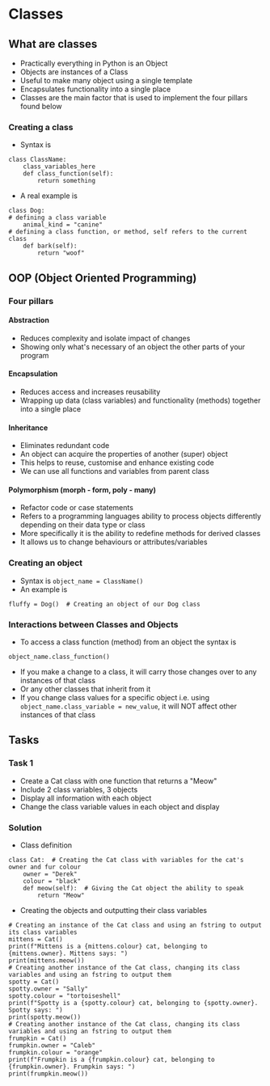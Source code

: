 # Classes
## What are classes
- Practically everything in Python is an Object
- Objects are instances of a Class
- Useful to make many object using a single template
- Encapsulates functionality into a single place
- Classes are the main factor that is used to implement the four pillars found below
### Creating a class
- Syntax is
```
class ClassName:
    class_variables_here
    def class_function(self):
        return something
```
- A real example is
```
class Dog:
# defining a class variable
    animal_kind = "canine"
# defining a class function, or method, self refers to the current class
    def bark(self):
        return "woof"
```
## OOP (Object Oriented Programming)
### Four pillars
#### Abstraction
- Reduces complexity and isolate impact of changes
- Showing only what's necessary of an object the other parts of your program
#### Encapsulation
- Reduces access and increases reusability 
- Wrapping up data (class variables) and functionality (methods) together into a single place
#### Inheritance
- Eliminates redundant code
- An object can acquire the properties of another (super) object
- This helps to reuse, customise and enhance existing code
- We can use all functions and variables from parent class
#### Polymorphism (morph - form, poly - many) 
- Refactor code or case statements 
- Refers to a programming languages ability to process objects differently depending on their data type 
or class
- More specifically it is the ability to redefine methods for derived classes
- It allows us to change behaviours or attributes/variables
### Creating an object
- Syntax is ```object_name = ClassName()```
- An example is 
```
fluffy = Dog()  # Creating an object of our Dog class
```
### Interactions between Classes and Objects
- To access a class function (method) from an object the syntax is
```
object_name.class_function()
```
- If you make a change to a class, it will carry those changes over to any instances of that class
- Or any other classes that inherit from it
- If you change class values for a specific object i.e. using ```object_name.class_variable = new_value```, it will NOT affect other instances of that class
## Tasks
### Task 1
- Create a Cat class with one function that returns a "Meow"
- Include 2 class variables, 3 objects
- Display all information with each object
- Change the class variable values in each object and display
### Solution
- Class definition
```
class Cat:  # Creating the Cat class with variables for the cat's owner and fur colour
    owner = "Derek"
    colour = "black"
    def meow(self):  # Giving the Cat object the ability to speak
        return "Meow"
```
- Creating the objects and outputting their class variables
```
# Creating an instance of the Cat class and using an fstring to output its class variables
mittens = Cat()
print(f"Mittens is a {mittens.colour} cat, belonging to {mittens.owner}. Mittens says: ")
print(mittens.meow())
# Creating another instance of the Cat class, changing its class variables and using an fstring to output them
spotty = Cat()
spotty.owner = "Sally"
spotty.colour = "tortoiseshell"
print(f"Spotty is a {spotty.colour} cat, belonging to {spotty.owner}. Spotty says: ")
print(spotty.meow())
# Creating another instance of the Cat class, changing its class variables and using an fstring to output them
frumpkin = Cat()
frumpkin.owner = "Caleb"
frumpkin.colour = "orange"
print(f"Frumpkin is a {frumpkin.colour} cat, belonging to {frumpkin.owner}. Frumpkin says: ")
print(frumpkin.meow())
```